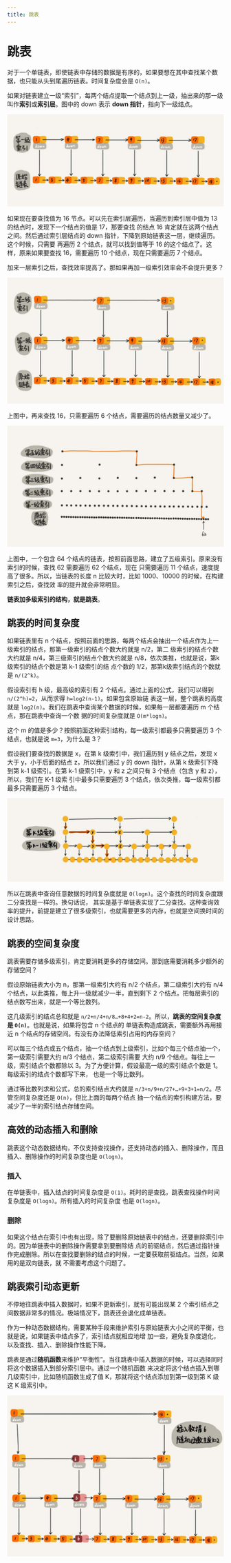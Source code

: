 ```yaml
---
title: 跳表
---
```


# 跳表
对于一个单链表，即使链表中存储的数据是有序的，如果要想在其中查找某个数据，也只能从头到尾遍历链表。时间复杂度会是 `O(n)`。

如果对链表建立一级“索引”，每两个结点提取一个结点到上一级，抽出来的那一级叫作**索引**或**索引层**。图中的 down 表示 **down 
指针**，指向下一级结点。

![skip_list1](./imgs/skip_list1.jpg)

如果现在要查找值为 16 节点。可以先在索引层遍历，当遍历到索引层中值为 13 的结点时，发现下一个结点的值是 17，那要查找
的结点 16 肯定就在这两个结点之间。然后通过索引层结点的 down 指针，下降到原始链表这一层，继续遍历。这个时候，只需要
再遍历 2 个结点，就可以找到值等于 16 的这个结点了。这样，原来如果要查找 16，需要遍历 10 个结点，现在只需要遍历 7 个结点。

加来一层索引之后，查找效率提高了。那如果再加一级索引效率会不会提升更多？

![skip_list2](./imgs/skip_list2.jpg)

上图中，再来查找 16，只需要遍历 6 个结点，需要遍历的结点数量又减少了。

![skip_list3](./imgs/skip_list3.jpg)

上图中，一个包含 64 个结点的链表，按照前面思路，建立了五级索引。原来没有索引的时候，查找 62 需要遍历 62 个结点，现在
只需要遍历 11 个结点，速度提高了很多。所以，当链表的长度 n 比较大时，比如 1000、10000 的时候，在构建索引之后，查找效
率的提升就会非常明显。

**链表加多级索引的结构，就是跳表**。

## 跳表的时间复杂度
如果链表里有 n 个结点，按照前面的思路，每两个结点会抽出一个结点作为上一级索引的结点，那第一级索引的结点个数大约就是 n/2，第二
级索引的结点个数大约就是 n/4，第三级索引的结点个数大约就是 n/8，依次类推，也就是说，第k级索引的结点个数是第 k-1 级索引的结
点个数的 1/2，那第k级索引结点的个数就是 `n/(2^k)`。

假设索引有 h 级，最高级的索引有 2 个结点。通过上面的公式，我们可以得到 `n/(2^h)=2`，从而求得 `h=log2(n-1)`。如果包含原始链
表这一层，整个跳表的高度就是 `log2(n)`。我们在跳表中查询某个数据的时候，如果每一层都要遍历 m 个结点，那在跳表中查询一个数
据的时间复杂度就是 `O(m*logn)`。

这个 m 的值是多少？按照前面这种索引结构，每一级索引都最多只需要遍历 3 个结点，也就是说 `m=3`，为什么是 3？

假设我们要查找的数据是 x，在第 k 级索引中，我们遍历到 y 结点之后，发现 x 大于 y，小于后面的结点 z，所以我们通过 y 的 down 
指针，从第 k 级索引下降到第 k-1 级索引。在第 k-1 级索引中，y 和 z 之间只有 3 个结点（包含 y 和 z），所以，我们在 K-1 级索
引中最多只需要遍历 3 个结点，依次类推，每一级索引都最多只需要遍历 3 个结点。

![skip_list4](./imgs/skip_list4.jpg)

所以在跳表中查询任意数据的时间复杂度就是 `O(logn)`。这个查找的时间复杂度跟二分查找是一样的。换句话说，
其实是基于单链表实现了二分查找。这种查询效率的提升，前提是建立了很多级索引，也就需要更多的内存，也就是空间换时间的设计思路。

## 跳表的空间复杂度
跳表需要存储多级索引，肯定要消耗更多的存储空间。那到底需要消耗多少额外的存储空间？

假设原始链表大小为 n，那第一级索引大约有 n/2 个结点，第二级索引大约有 n/4 个结点，以此类推，每上升一级就减少一半，直到剩下 2 
个结点。把每层索引的结点数写出来，就是一个等比数列。

这几级索引的结点总和就是 `n/2+n/4+n/8…+8+4+2=n-2`。所以，**跳表的空间复杂度是 `O(n)`**。也就是说，如果将包含 n 个结点的
单链表构造成跳表，需要额外再用接近 n 个结点的存储空间。有没有办法降低索引占用的内存空间？

可以每三个结点或五个结点，抽一个结点到上级索引，比如个每三个结点抽一个，第一级索引需要大约 n/3 个结点，第二级索引需要
大约 n/9 个结点。每往上一级，索引结点个数都除以 3。为了方便计算，假设最高一级的索引结点个数是 1。每级索引的结点个数都写下来，
也是一个等比数列。

通过等比数列求和公式，总的索引结点大约就是 `n/3+n/9+n/27+…+9+3+1=n/2`。尽管空间复杂度还是 `O(n)`，但比上面的每两个结点
抽一个结点的索引构建方法，要减少了一半的索引结点存储空间。

## 高效的动态插入和删除
跳表这个动态数据结构，不仅支持查找操作，还支持动态的插入、删除操作，而且插入、删除操作的时间复杂度也是 `O(logn)`。

### 插入
在单链表中，插入结点的时间复杂度是 `O(1)`。耗时的是查找，跳表查找操作时间复杂度是 `O(logn)`。所有插入的时间复杂度
也是 `O(logn)`。

### 删除
如果这个结点在索引中也有出现，除了要删除原始链表中的结点，还要删除索引中的。因为单链表中的删除操作需要拿到要删除结
点的前驱结点，然后通过指针操作完成删除。所以在查找要删除的结点的时候，一定要获取前驱结点。当然，如果用的是双向链表，就
不需要考虑这个问题了。

## 跳表索引动态更新
不停地往跳表中插入数据时，如果不更新索引，就有可能出现某 2 个索引结点之间数据非常多的情况。极端情况下，跳表还会退化成单链表。

作为一种动态数据结构，需要某种手段来维护索引与原始链表大小之间的平衡，也就是说，如果链表中结点多了，索引结点就相应地增
加一些，避免复杂度退化，以及查找、插入、删除操作性能下降。

跳表是通过**随机函数**来维护“平衡性”。当往跳表中插入数据的时候，可以选择同时将这个数据插入到部分索引层中。通过一个随机函数
来决定将这个结点插入到哪几级索引中，比如随机函数生成了值 K，那就将这个结点添加到第一级到第 K 级这 K 级索引中。

![skip_list5](./imgs/skip_list5.jpg)




